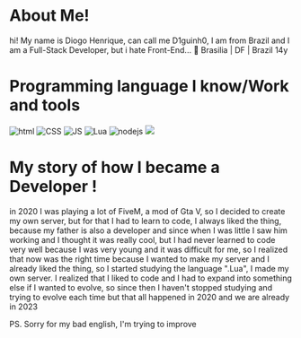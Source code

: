 # About Me!
hi! My name is Diogo Henrique, can call me D1guinh0, I am from Brazil and I am a Full-Stack Developer, but i hate Front-End...
📍 Brasilia | DF | Brazil
14y

# Programming language I know/Work and tools

<img src="https://img.shields.io/badge/HTML-FA5F00?style=for-the-badge&logo=html5&logoColor=white" alt="html"> <img src="https://img.shields.io/badge/CSS-0B79DA?&style=for-the-badge&logo=css3&logoColor=white" alt="CSS"> <img src="https://img.shields.io/badge/JavaScript-F7DF1E?style=for-the-badge&logo=javascript&logoColor=black" alt="JS"> <img src="https://img.shields.io/badge/Lua-2C2D72?style=for-the-badge&logo=lua&logoColor=white" alt="Lua"> <img src="https://img.shields.io/badge/node.js-03DE00?style=for-the-badge&logo=node.js&logoColor=black" alt="nodejs"> <img src="https://img.shields.io/badge/Python-14354C?style=for-the-badge&logo=python&logoColor=white" target="_blank">

# My story of how I became a Developer !

in 2020 I was playing a lot of FiveM, a mod of Gta V, so I decided to create my own server, but for that I had to learn to code, I always liked the thing, because my father is also a developer and since when I was little I saw him working and I thought it was really cool, but I had never learned to code very well because I was very young and it was difficult for me, so I realized that now was the right time because I wanted to make my server and I already liked the thing, so I started studying the language ".Lua", I made my own server. I realized that I liked to code and I had to expand into something else if I wanted to evolve, so since then I haven't stopped studying and trying to evolve each time but that all happened in 2020 and we are already in 2023




PS. 
Sorry for my bad english, I'm trying to improve
